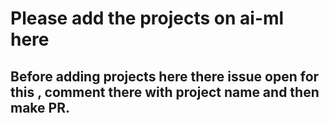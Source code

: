 # Please add the projects on ai-ml here
## Before adding projects here there issue open for this , comment there with project name and then make PR.
